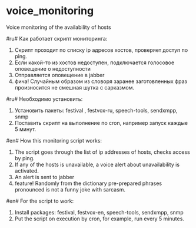 # voice_monitoring
Voice monitoring of the availability of hosts

#ru# Как работает скрипт мониторинга:
1) Скрипт проходит по списку ip адресов хостов, проверяет доступ по ping.
2) Если какой-то из хостов недоступен, подключается голосовое оповещение о недоступности
3) Отправляется оповещение в jabber
4) фича! Случайным образом из словоря заранее заготовленных фраз произносится не смешная шутка с сарказмом.

#ru# Необходимо установить:
1) Установить пакеты:
festival , festvox-ru, speech-tools, sendxmpp, snmp
2) Поставить скрипт на выполнение по cron, например запуск каждые 5 минут.


#en# How this monitoring script works:
1) The script goes through the list of ip addresses of hosts, checks access by ping.
2) If any of the hosts is unavailable, a voice alert about unavailability is activated.
3) An alert is sent to jabber
4) feature! Randomly from the dictionary pre-prepared phrases pronounced is not a funny joke with sarcasm.

#en# For the script to work:
1) Install packages:
festival, festvox-en, speech-tools, sendxmpp, snmp
2) Put the script on execution by cron, for example, run every 5 minutes.


